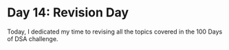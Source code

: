 # Day 14: Revision Day

Today, I dedicated my time to revising all the topics covered in the 100 Days of DSA challenge.